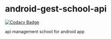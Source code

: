 # android-gest-school-api

[![Codacy Badge](https://api.codacy.com/project/badge/Grade/90aa6832342f4785a384327ee09b2c05)](https://app.codacy.com/app/ndoyeahmed/android-gest-school-api?utm_source=github.com&utm_medium=referral&utm_content=ndoyeahmed/android-gest-school-api&utm_campaign=Badge_Grade_Dashboard)

api management school for android app

